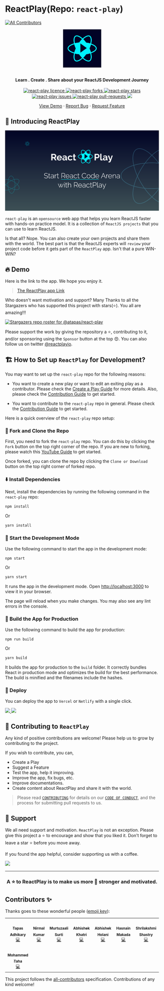 # ReactPlay(Repo: `react-play`)
<!-- ALL-CONTRIBUTORS-BADGE:START - Do not remove or modify this section -->
[![All Contributors](https://img.shields.io/badge/all_contributors-8-orange.svg?style=flat-square)](#contributors-)
<!-- ALL-CONTRIBUTORS-BADGE:END -->

<p align="center">
  <a href="https://reactplay.io/" target="_blank" style="font-size:50px"><img src="src/images/twitter-thumb.png" alt="react-play" width="125" /></a>
</p>

<h4 align="center">Learn . Create . Share about your ReactJS Development Journey</h4>

<p align="center">
  <a href="https://github.com/atapas/react-play/blob/master/LICENSE" target="blank">
<img src="https://img.shields.io/github/license/atapas/react-play?style=flat-square" alt="react-play licence" />
</a>
<a href="https://github.com/atapas/react-play/fork" target="blank">
<img src="https://img.shields.io/github/forks/atapas/react-play?style=flat-square" alt="react-play forks"/>
</a>
<a href="https://github.com/atapas/react-play/stargazers" target="blank">
<img src="https://img.shields.io/github/stars/atapas/react-play?style=flat-square" alt="react-play stars"/>
</a>
<a href="https://github.com/atapas/react-play/issues" target="blank">
<img src="https://img.shields.io/github/issues/atapas/react-play?style=flat-square" alt="react-play issues"/>
</a>
<a href="https://github.com/atapas/react-play/pulls" target="blank">
<img src="https://img.shields.io/github/issues-pr/atapas/react-play?style=flat-square" alt="react-play pull-requests"/>
</a>
<a href="https://twitter.com/intent/tweet?text=👋%20Check%20this%20amazing%20app%20https://reactplay.io/,%20created%20by%20@tapasadhikary%20and%20friends%0A%0A%23DEVCommunity%20%23100DaysOfCode%20@reactplayio"><img src="https://img.shields.io/twitter/url?label=Share%20on%20Twitter&style=social&url=https%3A%2F%2Fgithub.com%2Fatapas%2Freact-play"></a>

</p>

<p align="center">
    <a href="https://reactplay.io/" target="blank">View Demo</a>
    ·
    <a href="https://github.com/atapas/react-play/issues/new/choose">Report Bug</a>
    ·
    <a href="https://github.com/atapas/react-play/issues/new/choose">Request Feature</a>
</p>

## 👋 Introducing ReactPlay

<p align="center">
  <img src="src/images/og-image.png" alt="name"/>
</p>

`react-play` is an `opensource` web app that helps you learn ReactJS faster with hands-on practice model. It is a collection of `ReactJS projects` that you can use to learn ReactJS.

Is that all? Nope. You can also create your own projects and share them with the world. The best part is that the ReactJS experts will `review` your project code before it gets part of the `ReactPlay` app. Isn't that a pure WIN-WIN?
## 🔥 Demo
Here is the link to the app. We hope you enjoy it.

> [The ReactPlay app Link](https://reactplay.io)
  
Who doesn't want motivation and support? Many Thanks to all the Stargazers who has supported this project with stars(⭐). You all are amazing!!!

[![Stargazers repo roster for @atapas/react-play](https://reporoster.com/stars/atapas/react-play)](https://github.com/atapas/react-play/stargazers)

Please support the work by giving the repository a ⭐, contributing to it, and/or sponsoring using the `Sponsor` button at the top 😍. You can also follow us on twitter [@reactplayio](https://twitter.com/reactplayio).

## 🏗️ How to Set up `ReactPlay` for Development?

You may want to set up the `react-play` repo for the following reasons:

- You want to create a new play or want to edit an exiting play as a contributor. Please check the [Create a Play Guide](./CREATE-PLAY.md) for more details. Also, please check the [Contribution Guide](./CONTRIBUTING.md) to get started.

- You want to contribute to the `react-play` repo in general. Please check the [Contribution Guide](./CONTRIBUTING.md) to get started.

Here is a quick overview of the `react-play` repo setup:

### 🍴 Fork and Clone the Repo 
First, you need to fork the `react-play` repo. You can do this by clicking the `Fork` button on the top right corner of the repo. If you are new to forking, please watch this [YouTube Guide](https://www.youtube.com/watch?v=h8suY-Osn8Q) to get started.

Once forked, you can clone the repo by clicking the `Clone or Download` button on the top right corner of forked repo.

### ⬇️ Install Dependencies
Next, install the dependencies by running the following command in the `react-play` repo:

```bash
npm install
```
Or
  
```bash
yarn install
```
### 🦄 Start the Development Mode
Use the following command to start the app in the development mode:

```bash
npm start
```
Or
  
```bash
yarn start
```

It runs the app in the development mode. Open [http://localhost:3000](http://localhost:3000) to view it in your browser.

The page will reload when you make changes. You may also see any lint errors in the console.

### 🧱 Build the App for Production
Use the following command to build the app for production:

```bash
npm run build
```
Or
  
```bash
yarn build
```

It builds the app for production to the `build` folder. It correctly bundles React in production mode and optimizes the build for the best performance. The build is minified and the filenames include the hashes.

### 🚀 Deploy

You can deploy the app to `Vercel` or `Netlify` with a single click.

<a href="https://vercel.com/new/project?template=https://github.com/atapas/react-play">
<img src="https://vercel.com/button" height="37.5px" />
</a>
<a href="https://app.netlify.com/start/deploy?repository=https://github.com/atapas/react-play">
<img src="https://www.netlify.com/img/deploy/button.svg" height="37.5px" />
</a>

## 🤝 Contributing to `ReactPlay`
Any kind of positive contributions are welcome! Please help us to grow by contributing to the project.

If you wish to contribute, you can,

- Create a Play
- Suggest a Feature
- Test the app, help it improving.
- Improve the app, fix bugs, etc.
- Improve documentations.
- Create content about ReactPlay and share it with the world.

> Please read [`CONTRIBUTING`](CONTRIBUTING.md) for details on our [`CODE OF CONDUCT`](CODE_OF_CONDUCT.md), and the process for submitting pull requests to us.

## 🙏 Support

We all need support and motivation. `ReactPlay` is not an exception. Please give this project a ⭐️ to encourage and show that you liked it. Don't forget to leave a star ⭐️ before you move away.

If you found the app helpful, consider supporting us with a coffee.

<a href="https://www.buymeacoffee.com/greenroots">
    <img src="https://cdn.buymeacoffee.com/buttons/v2/default-yellow.png" height="50px">
</a>

---

<h3 align="center">
A ⭐️ to <b>ReactPlay</b> is to make us more 💪 stronger and motivated.
</h3>




## Contributors ✨

Thanks goes to these wonderful people ([emoji key](https://allcontributors.org/docs/en/emoji-key)):

<!-- ALL-CONTRIBUTORS-LIST:START - Do not remove or modify this section -->
<!-- prettier-ignore-start -->
<!-- markdownlint-disable -->
<table>
  <tr>
    <td align="center"><a href="https://tapasadhikary.com"><img src="https://avatars.githubusercontent.com/u/3633137?v=4?s=100" width="100px;" alt=""/><br /><sub><b>Tapas Adhikary</b></sub></a><br /><a href="https://github.com/atapas/react-play/commits?author=atapas" title="Code">💻</a></td>
    <td align="center"><a href="https://github.com/nirmalkc"><img src="https://avatars.githubusercontent.com/u/6359059?v=4?s=100" width="100px;" alt=""/><br /><sub><b>Nirmal Kumar</b></sub></a><br /><a href="https://github.com/atapas/react-play/commits?author=nirmalkc" title="Code">💻</a></td>
    <td align="center"><a href="https://murtuzaali-surti.me"><img src="https://avatars.githubusercontent.com/u/68743212?v=4?s=100" width="100px;" alt=""/><br /><sub><b>Murtuzaali Surti</b></sub></a><br /><a href="https://github.com/atapas/react-play/commits?author=murtuzaalisurti" title="Code">💻</a></td>
    <td align="center"><a href="https://github.com/abhishek-gogroup"><img src="https://avatars.githubusercontent.com/u/87639443?v=4?s=100" width="100px;" alt=""/><br /><sub><b>Abhishek Khatri</b></sub></a><br /><a href="https://github.com/atapas/react-play/commits?author=abhishek-gogroup" title="Code">💻</a></td>
    <td align="center"><a href="https://abhishek-90.github.io/My-Portfolio/"><img src="https://avatars.githubusercontent.com/u/43419831?v=4?s=100" width="100px;" alt=""/><br /><sub><b>Abhishek Holani</b></sub></a><br /><a href="https://github.com/atapas/react-play/commits?author=Abhishek-90" title="Code">💻</a></td>
    <td align="center"><a href="http://hasnainmakada-99.github.io"><img src="https://avatars.githubusercontent.com/u/82728823?v=4?s=100" width="100px;" alt=""/><br /><sub><b>Hasnain Makada</b></sub></a><br /><a href="https://github.com/atapas/react-play/commits?author=hasnainmakada-99" title="Code">💻</a></td>
    <td align="center"><a href="https://twitter.com/shrilakshmihg"><img src="https://avatars.githubusercontent.com/u/29778698?v=4?s=100" width="100px;" alt=""/><br /><sub><b>Shrilakshmi Shastry</b></sub></a><br /><a href="https://github.com/atapas/react-play/commits?author=shrilakshmishastry" title="Code">💻</a></td>
  </tr>
  <tr>
    <td align="center"><a href="https://github.com/6km"><img src="https://avatars.githubusercontent.com/u/62352949?v=4?s=100" width="100px;" alt=""/><br /><sub><b>Mohammed Taha</b></sub></a><br /><a href="https://github.com/atapas/react-play/commits?author=6km" title="Code">💻</a></td>
  </tr>
</table>

<!-- markdownlint-restore -->
<!-- prettier-ignore-end -->

<!-- ALL-CONTRIBUTORS-LIST:END -->

This project follows the [all-contributors](https://github.com/all-contributors/all-contributors) specification. Contributions of any kind welcome!
